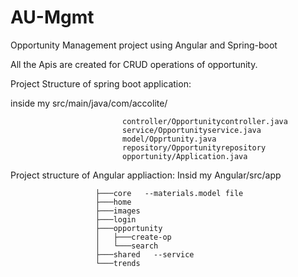 # AU-Mgmt
Opportunity Management project using Angular and Spring-boot
 
All the Apis are created for CRUD operations of opportunity.

Project Structure of spring boot application:

inside my src/main/java/com/accolite/
   
                             controller/Opportunitycontroller.java
                             service/Opportunityservice.java
                             model/Opprtunity.java
                             repository/Opportunityrepository
                             opportunity/Application.java
                             
Project structure of Angular appliaction:
 Insid my Angular/src/app
     
                       ├───core   --materials.model file
                       ├───home   
                       ├───images
                       ├───login
                       ├───opportunity
                       │   ├───create-op
                       │   └───search
                       ├───shared   --service
                       └───trends
